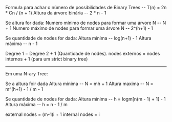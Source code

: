 Formula para achar o número de possibilidades de Binary Trees -- T(n) = 2n * Cn / (n + 1)
Altura da árvore binária -- 2 * n - 1



Se altura for dada:
Numero mínimo de nodes para formar uma árvore N -- N + 1
Numero máximo de nodes para formar uma árvore N -- 2^(h+1) - 1



Se quantidade de nodes for dada:
Altura mínima -- log(n+1) - 1
Altura máxima -- n - 1


Degree 1 = Degree 2 + 1 (Quantidade de nodes).
nodes externos = nodes internos + 1 (para um strict binary tree)


-------------------------------------------------------------------------------------------------

Em uma N-ary Tree:

Se a altura foir dada 
Altura minima -- N = mh + 1
Altura maxima -- N = m^(h+1) - 1 / m - 1



Se quantidade de nodes for dada:
Altura mínima --  h = logm[n(m - 1) + 1] - 1
Altura máxima --  h = n - 1 / m 


external nodes = (m-1)i + 1
internal nodes = i

